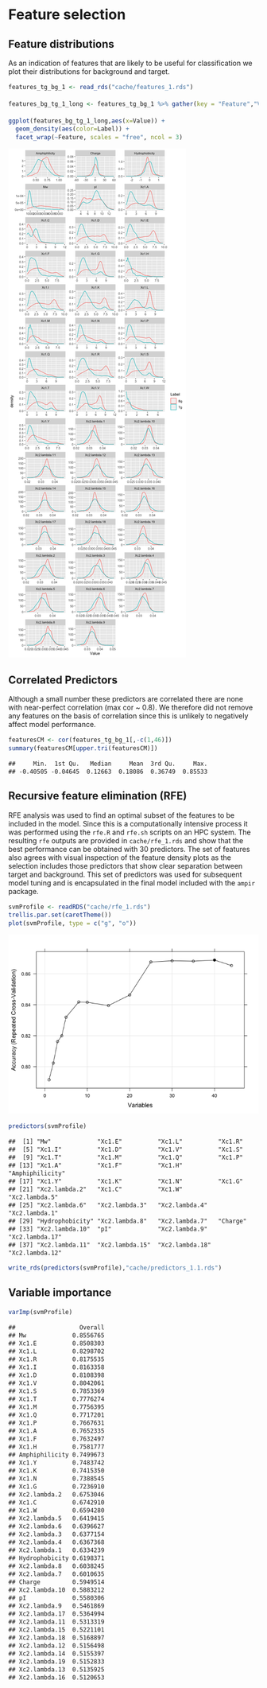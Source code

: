 Feature selection
================

## Feature distributions

As an indication of features that are likely to be useful for
classification we plot their distributions for background and target.

``` r
features_tg_bg_1 <- read_rds("cache/features_1.rds")

features_bg_tg_1_long <- features_tg_bg_1 %>% gather(key = "Feature","Value",-seq_name,-Label)

ggplot(features_bg_tg_1_long,aes(x=Value)) + 
  geom_density(aes(color=Label)) + 
  facet_wrap(~Feature, scales = "free", ncol = 3)
```

![](03_feature_selection_files/figure-gfm/unnamed-chunk-2-1.png)<!-- -->

## Correlated Predictors

Although a small number these predictors are correlated there are none
with near-perfect correlation (max cor ~ 0.8). We therefore did not
remove any features on the basis of correlation since this is unlikely
to negatively affect model performance.

``` r
featuresCM <- cor(features_tg_bg_1[,-c(1,46)])
summary(featuresCM[upper.tri(featuresCM)])
```

    ##     Min.  1st Qu.   Median     Mean  3rd Qu.     Max. 
    ## -0.40505 -0.04645  0.12663  0.18086  0.36749  0.85533

## Recursive feature elimination (RFE)

RFE analysis was used to find an optimal subset of the features to be
included in the model. Since this is a computationally intensive process
it was performed using the `rfe.R` and `rfe.sh` scripts on an HPC
system. The resulting `rfe` outputs are provided in `cache/rfe_1.rds`
and show that the best performance can be obtained with 30 predictors.
The set of features also agrees with visual inspection of the feature
density plots as the selection includes those predictors that show clear
separation between target and background. This set of predictors was
used for subsequent model tuning and is encapsulated in the final model
included with the `ampir` package.

``` r
svmProfile <- readRDS("cache/rfe_1.rds")
trellis.par.set(caretTheme())
plot(svmProfile, type = c("g", "o"))
```

![](03_feature_selection_files/figure-gfm/unnamed-chunk-4-1.png)<!-- -->

``` r
predictors(svmProfile)
```

    ##  [1] "Mw"             "Xc1.E"          "Xc1.L"          "Xc1.R"         
    ##  [5] "Xc1.I"          "Xc1.D"          "Xc1.V"          "Xc1.S"         
    ##  [9] "Xc1.T"          "Xc1.M"          "Xc1.Q"          "Xc1.P"         
    ## [13] "Xc1.A"          "Xc1.F"          "Xc1.H"          "Amphiphilicity"
    ## [17] "Xc1.Y"          "Xc1.K"          "Xc1.N"          "Xc1.G"         
    ## [21] "Xc2.lambda.2"   "Xc1.C"          "Xc1.W"          "Xc2.lambda.5"  
    ## [25] "Xc2.lambda.6"   "Xc2.lambda.3"   "Xc2.lambda.4"   "Xc2.lambda.1"  
    ## [29] "Hydrophobicity" "Xc2.lambda.8"   "Xc2.lambda.7"   "Charge"        
    ## [33] "Xc2.lambda.10"  "pI"             "Xc2.lambda.9"   "Xc2.lambda.17" 
    ## [37] "Xc2.lambda.11"  "Xc2.lambda.15"  "Xc2.lambda.18"  "Xc2.lambda.12"

``` r
write_rds(predictors(svmProfile),"cache/predictors_1.1.rds")
```

## Variable importance

``` r
varImp(svmProfile)
```

    ##                  Overall
    ## Mw             0.8556765
    ## Xc1.E          0.8508303
    ## Xc1.L          0.8298702
    ## Xc1.R          0.8175535
    ## Xc1.I          0.8163358
    ## Xc1.D          0.8108398
    ## Xc1.V          0.8042061
    ## Xc1.S          0.7853369
    ## Xc1.T          0.7776274
    ## Xc1.M          0.7756395
    ## Xc1.Q          0.7717201
    ## Xc1.P          0.7667631
    ## Xc1.A          0.7652335
    ## Xc1.F          0.7632497
    ## Xc1.H          0.7581777
    ## Amphiphilicity 0.7499673
    ## Xc1.Y          0.7483742
    ## Xc1.K          0.7415350
    ## Xc1.N          0.7388545
    ## Xc1.G          0.7236910
    ## Xc2.lambda.2   0.6753046
    ## Xc1.C          0.6742910
    ## Xc1.W          0.6594280
    ## Xc2.lambda.5   0.6419415
    ## Xc2.lambda.6   0.6396627
    ## Xc2.lambda.3   0.6377154
    ## Xc2.lambda.4   0.6367368
    ## Xc2.lambda.1   0.6334239
    ## Hydrophobicity 0.6198371
    ## Xc2.lambda.8   0.6038245
    ## Xc2.lambda.7   0.6010635
    ## Charge         0.5949514
    ## Xc2.lambda.10  0.5883212
    ## pI             0.5580306
    ## Xc2.lambda.9   0.5461869
    ## Xc2.lambda.17  0.5364994
    ## Xc2.lambda.11  0.5313319
    ## Xc2.lambda.15  0.5221101
    ## Xc2.lambda.18  0.5168897
    ## Xc2.lambda.12  0.5156498
    ## Xc2.lambda.14  0.5155397
    ## Xc2.lambda.19  0.5152833
    ## Xc2.lambda.13  0.5135925
    ## Xc2.lambda.16  0.5120653
